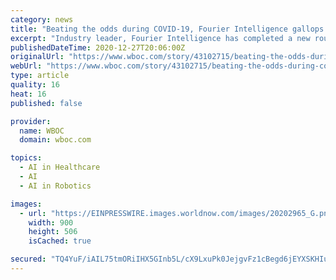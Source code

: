 ```yaml
---
category: news
title: "Beating the odds during COVID-19, Fourier Intelligence gallops ahead and raises ¥100 Million in Series C financing round"
excerpt: "Industry leader, Fourier Intelligence has completed a new round of funding to accelerate investment in R&D and global expansion in Rehabilitation Robotics."
publishedDateTime: 2020-12-27T20:06:00Z
originalUrl: "https://www.wboc.com/story/43102715/beating-the-odds-during-covid-19-fourier-intelligence-gallops-ahead-and-raises-100-million-in-series-c-financing-round"
webUrl: "https://www.wboc.com/story/43102715/beating-the-odds-during-covid-19-fourier-intelligence-gallops-ahead-and-raises-100-million-in-series-c-financing-round"
type: article
quality: 16
heat: 16
published: false

provider:
  name: WBOC
  domain: wboc.com

topics:
  - AI in Healthcare
  - AI
  - AI in Robotics

images:
  - url: "https://EINPRESSWIRE.images.worldnow.com/images/20202965_G.png?lastEditedDate=1609070492000"
    width: 900
    height: 506
    isCached: true

secured: "TQ4YuF/iAIL75tmORiIHX5GInb5L/cX9LxuPk0JejgvFz1cBegd6jEYXSKHIuzWk9EvXWn9Cb7RnFqqnm49yJUs4u5kjfeNjagmXq/qqiDWlUf31J0A1clipWPptaOZwUQgXvoJLBOtze08/J0q3tM7aZ/E0iOn1Fcu9vsRLkGEv97QTeHQEfMfBJhtT6mdAngxlas+FQL4y9KjIH3ZchI2a02zg2sdB5cuLOZ5MzvzwDsX14EMkcawIbyJ2DuPkmvKpr0bTYTVf7jbLzmliXi1QoeLn2LKPPw0FB6p56Xd+kqrTPiw2qj2sqVvWdvAxD1p07+jG4BuNjHpMjvx03u0rLFDeld0bMu3nhCiizLI=;KyUW6Im42cWS2xGe6E7W+g=="
---
```


